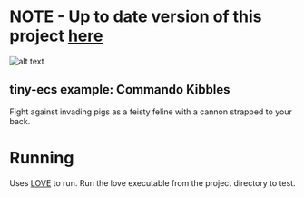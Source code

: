 # NOTE - Up to date version of this project [here](https://github.com/bakpakin/CommandoKibbles)


![alt text](https://github.com/bakpakin/tiny-ecs/raw/demo-commandokibbles/preview.gif)

## tiny-ecs example: Commando Kibbles

Fight against invading pigs as a feisty feline with a cannon strapped to your back.

# Running

Uses [LOVE](https://love2d.org/) to run. Run the love executable from the project directory to test.
